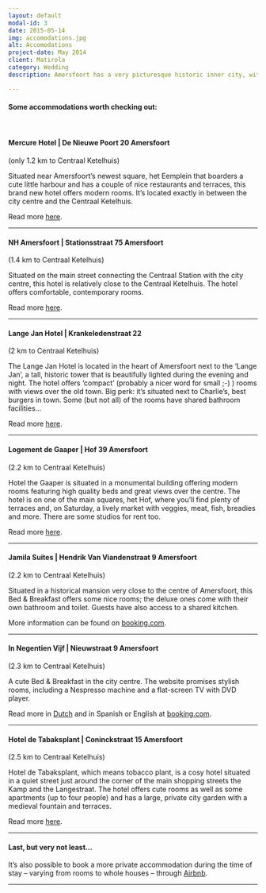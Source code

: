 ```yaml
---
layout: default
modal-id: 3
date: 2015-05-14
img: accomodations.jpg
alt: Accomodations
project-date: May 2014
client: Matirola
category: Wedding
description: Amersfoort has a very picturesque historic inner city, with lovely canal houses, historical monuments, churches (be prepared for some bell tolling in the weekend...), plenty of good restaurants, shops and – if the weather is – terraces.<br />Most of the hotels and B&B's are located in and around the centre. From the centre, our wedding location, het Centraal Ketelhuis, can be easily reached by taxi or by bus (<a href="http://www.9292.nl/en">9292</a>). Every half an hour a bus (bus 1) departs from the main train station (Centraal Station) in the direction of het Centraal Ketelhuis; this bus also passes by the city centre at bus stop ‘Stadhuis’. Hop off at the bus stop ‘Emmauskerk’; from here it’s a 5-minute walk to the venue.

---
```


#### Some accommodations worth checking out:

<br />


#### Mercure Hotel | De Nieuwe Poort 20 Amersfoort
(only 1.2 km to Centraal Ketelhuis)

Situated near Amersfoort’s newest square, het Eemplein that boarders a cute little harbour and has a couple of nice restaurants and terraces, this brand new hotel offers modern rooms. It’s located exactly in between the city centre and the Centraal Ketelhuis.

Read more [here](http://www.mercure.com/gb/hotel-8996-mercure-hotel-amersfoort-centre/index.shtml).

* * *

#### NH Amersfoort | Stationsstraat 75 Amersfoort
(1.4 km to Centraal Ketelhuis)

Situated on the main street connecting the Centraal Station with the city centre, 
this hotel is relatively close to the Centraal Ketelhuis. The hotel offers comfortable,
contemporary rooms. 

Read more [here](http://www.nh-hotels.com/hotel/nh-amersfoort?nhagentid=10166&nhsubagentid=101660000000&oodc=31_98875&source=adwords&gclid=CMfqhNXrncMCFUzMtAod_B0A9Q&dclid=CLrcqdXrncMCFQccwwodAEYAgA).

* * *

#### Lange Jan Hotel | Krankeledenstraat 22
(2 km to Centraal Ketelhuis)

The Lange Jan Hotel is located in the heart of Amersfoort next to the ‘Lange Jan’,
a tall, historic tower that is beautifully lighted during the evening and night. The
hotel offers ‘compact’ (probably a nicer word for small ;-) ) rooms with views over
the old town. Big perk: it’s situated next to Charlie’s, best burgers in town. Some
(but not all) of the rooms have shared bathroom facilities... 

Read more [here](http://www.langejanhotel.nl).

* * *

#### Logement de Gaaper | Hof 39 Amersfoort
(2.2 km to Centraal Ketelhuis)

Hotel the Gaaper is situated in a monumental building offering modern rooms
featuring high quality beds and great views over the centre. The hotel is on one of
the main squares, het Hof, where you’ll find plenty of terraces and, on Saturday, a
lively market with veggies, meat, fish, breadies and more. There are some studios for
rent too. 

Read more [here](http://www.degaaper.nl).

* * *

#### Jamila Suites | Hendrik Van Viandenstraat 9 Amersfoort
(2.2 km to Centraal Ketelhuis)

Situated in a historical mansion very close to the centre of Amersfoort, this
Bed & Breakfast offers some nice rooms; the deluxe ones come with their
own bathroom and toilet. Guests have also access to a shared kitchen.

More information can be found on [booking.com](http://www.booking.com/hotel/nl/jamila-suites.en-gb.html?aid=311984;label=in-negentienvijf-T2dOdEzk2MDcfQG4DdQLuAS44432184193;sid=fef612b5a59b03840c64d75ab8019ccc;dcid=4;ucfs=1;srfid=fc083da3a590b363e03699e2299576c4954c73afX7;highlight_room=#availability).

* * *

#### In Negentien Vijf | Nieuwstraat 9 Amersfoort
(2.3 km to Centraal Ketelhuis)

A cute Bed & Breakfast in the city centre. The website promises
stylish rooms, including a Nespresso machine and a flat-screen TV
with DVD player. 

Read more in [Dutch](www.innegentienvijf.nl) and in Spanish or English at [booking.com](http://www.booking.com/hotel/nl/in-negentienvijf.en-gb.html?aid=311984;label=in-negentienvijf-T2dOdEzk2MDcfQG4DdQLuAS44432184193;sid=fef612b5a59b03840c64d75ab8019ccc;dcid=4;ucfs=1;srfid=fc083da3a590b363e03699e2299576c4954c73afX1;highlight_room=). 

* * *

#### Hotel de Tabaksplant | Coninckstraat 15 Amersfoort
(2.5 km to Centraal Ketelhuis)

Hotel de Tabaksplant, which means tobacco plant, is a cosy hotel situated in a
quiet street just around the corner of the main shopping streets the Kamp and the
Langestraat. The hotel offers cute rooms as well as some apartments (up to four
people) and has a large, private city garden with a medieval fountain and terraces.

Read more [here](http://www.hoteldetabaksplant.nl/en).

* * *

#### Last, but very not least...

It’s also possible to book a more private accommodation during
the time of stay – varying from rooms to whole houses – through
[Airbnb](https://www.airbnb.com/s/Amersfoort--Netherlands?checkout=05%2F16%2F2015&guests=2&sw_lat=52.137439043418375&sw_lng=5.3604104876504834&ne_lat=52.164766942955836&ne_lng=5.400922572611421&search_by_map=true&zoom=14&ss_id=10epx2r0).

---